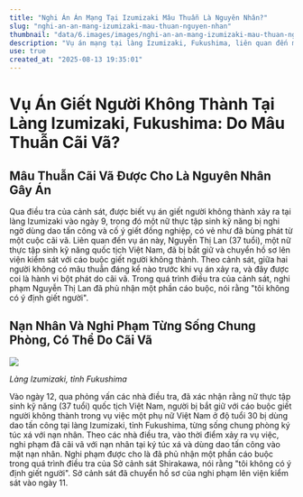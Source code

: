 ```yaml
---
title: "Nghi Án Án Mạng Tại Izumizaki Mâu Thuẫn Là Nguyên Nhân?"
slug: "nghi-an-an-mang-izumizaki-mau-thuan-nguyen-nhan"
thumbnail: "data/6.images/images/nghi-an-an-mang-izumizaki-mau-thuan-nguyen-nhan.webp"
description: "Vụ án mạng tại làng Izumizaki, Fukushima, liên quan đến một nữ thực tập sinh kỹ năng người Việt bị tình nghi dùng dao tấn công đồng nghiệp sau một cuộc cãi vã."
use: true
created_at: "2025-08-13 19:35:01"
---
```


# Vụ Án Giết Người Không Thành Tại Làng Izumizaki, Fukushima: Do Mâu Thuẫn Cãi Vã?

## Mâu Thuẫn Cãi Vã Được Cho Là Nguyên Nhân Gây Án

Qua điều tra của cảnh sát, được biết vụ án giết người không thành xảy ra tại làng Izumizaki vào ngày 9, trong đó một nữ thực tập sinh kỹ năng bị nghi ngờ dùng dao tấn công và cố ý giết đồng nghiệp, có vẻ như đã bùng phát từ một cuộc cãi vã. Liên quan đến vụ án này, Nguyễn Thị Lan (37 tuổi), một nữ thực tập sinh kỹ năng quốc tịch Việt Nam, đã bị bắt giữ và chuyển hồ sơ lên viện kiểm sát với cáo buộc giết người không thành. Theo cảnh sát, giữa hai người không có mâu thuẫn đáng kể nào trước khi vụ án xảy ra, và đây được coi là hành vi bột phát do cãi vã. Trong quá trình điều tra của cảnh sát, nghi phạm Nguyễn Thị Lan đã phủ nhận một phần cáo buộc, nói rằng "tôi không có ý định giết người".

## Nạn Nhân Và Nghi Phạm Từng Sống Chung Phòng, Có Thể Do Cãi Vã

![](/images/20250813-00010005-minyu-000-2-view.webp)

*Làng Izumizaki, tỉnh Fukushima*

Vào ngày 12, qua phỏng vấn các nhà điều tra, đã xác nhận rằng nữ thực tập sinh kỹ năng (37 tuổi) quốc tịch Việt Nam, người bị bắt giữ với cáo buộc giết người không thành trong vụ việc một phụ nữ Việt Nam ở độ tuổi 30 bị dùng dao tấn công tại làng Izumizaki, tỉnh Fukushima, từng sống chung phòng ký túc xá với nạn nhân. Theo các nhà điều tra, vào thời điểm xảy ra vụ việc, nghi phạm đã cãi vã với nạn nhân tại ký túc xá và dùng dao tấn công vào mặt nạn nhân. Nghi phạm được cho là đã phủ nhận một phần cáo buộc trong quá trình điều tra của Sở cảnh sát Shirakawa, nói rằng "tôi không có ý định giết người". Sở cảnh sát đã chuyển hồ sơ của nghi phạm lên viện kiểm sát vào ngày 11.